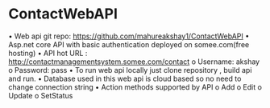 # ContactWebAPI
•	Web api  git repo: https://github.com/mahureakshay1/ContactWebAPI
•	Asp.net core API with basic authentication deployed on somee.com(free hosting) 
•	API hot URL : http://contactmanagementsystem.somee.com/contact
o	Username: akshay
o	Password: pass
•	To run web api locally just clone repository , build api and run. 
•	Database used in this web api is cloud based so no need to change connection string 
•	Action methods supported by API
o	Add
o	Edit
o	Update
o	SetStatus

